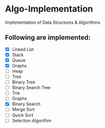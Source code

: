 # Algo-Implementation
Implementation of Data Structures &amp; Algorithms

## Following are implemented:
- [x] Linked List
- [x] Stack
- [x] Queue
- [x] Graphs
- [ ] Heap
- [ ] Tree
- [ ] Binary Tree
- [ ] Binary Search Tree
- [ ] Trie
- [ ] Graphs
- [x] Binary Search
- [ ] Merge Sort
- [ ] Quick Sort
- [ ] Selection Algorithm
